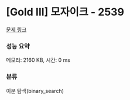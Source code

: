 # [Gold III] 모자이크 - 2539 

[문제 링크](https://www.acmicpc.net/problem/2539) 

### 성능 요약

메모리: 2160 KB, 시간: 0 ms

### 분류

이분 탐색(binary_search)

